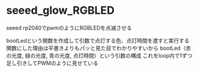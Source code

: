 # seeed_glow_RGBLED
seeed rp2040でpwmのようにRGBLEDを点滅させる

bootLedという関数を作成して引数で点灯する色、点灯時間を渡すと実行する
関数にした理由は平書きよりもパッと見た目でわかりやすいから
bootLed（赤の光度, 緑の光度, 青の光度, 点灯時間）という引数の構成
これをloop内で1ずつ足し引きしてPWMのように見せている
